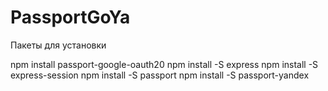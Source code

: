 # PassportGoYa

Пакеты для установки

npm install passport-google-oauth20
npm install -S express 
npm install -S express-session 
npm install -S passport 
npm install -S passport-yandex
